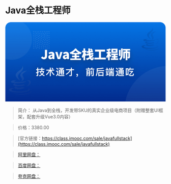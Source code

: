 # Java全栈工程师

![img](../../assets/5fbdbd4e09b525cf06960344.jpg)

> 简介： 从Java到全栈，开发带SKU的真实企业级电商项目（附赠整套UI框架，配套升级Vue3.0内容）

> 价格：3380.00

> [官方链接：https://class.imooc.com/sale/javafullstack](https://class.imooc.com/sale/javafullstack)

> [阿里网盘：](https://www.aliyundrive.com/s/3yGBD7hVGcW)

> [百度网盘：]()

> [夸克网盘：]()
